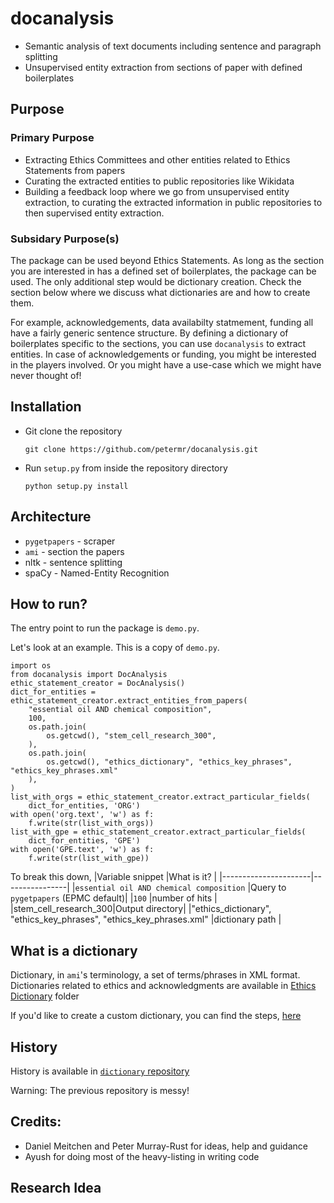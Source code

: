 # docanalysis
- Semantic analysis of text documents including sentence and paragraph splitting
- Unsupervised entity extraction from sections of paper with defined boilerplates

## Purpose
### Primary Purpose
- Extracting Ethics Committees and other entities related to Ethics Statements from papers
- Curating the extracted entities to public repositories like Wikidata
- Building a feedback loop where we go from unsupervised entity extraction, to curating the extracted information in public repositories to then supervised entity extraction.  

### Subsidary Purpose(s)
The package can be used beyond Ethics Statements. As long as the section you are interested in has a defined set of boilerplates, the package can be used. The only additional step would be dictionary creation. Check the section below where we discuss what dictionaries are and how to create them. 

For example, acknowledgements, data availabilty statmement, funding all have a fairly generic sentence structure. By defining a dictionary of boilerplates specific to the sections, you can use `docanalysis` to extract entities. In case of acknowledgements or funding, you might be interested in the players involved. Or you might have a use-case which we might have never thought of!
## Installation 
- Git clone the repository
    ```
    git clone https://github.com/petermr/docanalysis.git
    ```
- Run `setup.py` from inside the repository directory
    ```
    python setup.py install
    ```

## Architecture
- `pygetpapers` - scraper
- `ami` - section the papers
- nltk - sentence splitting
- spaCy - Named-Entity Recognition
## How to run?
The entry point to run the package is `demo.py`. 

Let's look at an example. This is a copy of `demo.py`. 
```
import os
from docanalysis import DocAnalysis
ethic_statement_creator = DocAnalysis()
dict_for_entities = ethic_statement_creator.extract_entities_from_papers(
    "essential oil AND chemical composition",
    100,
    os.path.join(
        os.getcwd(), "stem_cell_research_300",
    ),
    os.path.join(
        os.getcwd(), "ethics_dictionary", "ethics_key_phrases", "ethics_key_phrases.xml"
    ),
)
list_with_orgs = ethic_statement_creator.extract_particular_fields(
    dict_for_entities, 'ORG')
with open('org.text', 'w') as f:
    f.write(str(list_with_orgs))
list_with_gpe = ethic_statement_creator.extract_particular_fields(
    dict_for_entities, 'GPE')
with open('GPE.text', 'w') as f:
    f.write(str(list_with_gpe))
```
To break this down, 
|Variable snippet      |What is it?     |
|----------------------|----------------|
|`essential oil AND chemical composition` |Query to `pygetpapers` (EPMC default)|
|`100`                 |number of hits  |
|stem_cell_research_300|Output directory|
|"ethics_dictionary", "ethics_key_phrases", "ethics_key_phrases.xml"     |dictionary path |

## What is a dictionary

Dictionary, in `ami`'s terminology, a set of terms/phrases in XML format. 
Dictionaries related to ethics and acknowledgments are available in [Ethics Dictionary](https://github.com/petermr/docanalysis/tree/main/ethics_dictionary) folder

If you'd like to create a custom dictionary, you can find the steps, [here]()

## History

History is available in [`dictionary` repository](https://github.com/petermr/dictionary/blob/main/ethics_statement_project/ethics_statement_project.md)   

Warning: The previous repository is messy! 

## Credits: 
- Daniel Meitchen and Peter Murray-Rust for ideas, help and guidance
- Ayush for doing most of the heavy-listing in writing code

## Research Idea
